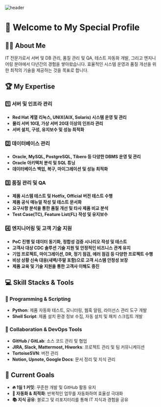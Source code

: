 ![header](https://capsule-render.vercel.app/api?type=venom&color=auto&height=300&section=header&text=My%20Name%20is%20Bigjun.&fontSize=90)

# 🚀 Welcome to My Special Profile

## 👨‍💻 About Me
IT 전문가로서 서버 및 DB 관리, 품질 관리 및 QA, 테스트 자동화 개발, 그리고 엔지니어링 분야에서 다년간의 경험을 쌓아왔습니다. 
효율적인 시스템 운영과 품질 개선을 위한 최적의 기술을 제공하는 것을 목표로 합니다.

## 🏆 **My Expertise**

### 1️⃣ 서버 및 인프라 관리
- **Red Hat 계열 리눅스, UNIX(AIX, Solaris) 시스템 운영 및 관리**
- **물리 서버 10대, 가상 서버 20대 이상의 인프라 관리**
- **서버 설치, 구성, 유지보수 및 성능 최적화**

### 2️⃣ 데이터베이스 관리
- **Oracle, MySQL, PostgreSQL, Tibero 등 다양한 DBMS 운영 및 관리**
- **Oracle 아키텍처 분석 및 SQL 튜닝**
- **데이터베이스 백업, 복구, 마이그레이션 및 성능 최적화**

### 3️⃣ 품질 관리 및 QA
- **제품 시스템 테스트 및 Hotfix, Official 버전 테스트 수행**
- **제품 공식 매뉴얼 작성 및 테스트 문서화**
- **요구사항 분석을 통한 품질 개선 및 타사 제품 비교 분석**
- **Test Case(TC), Feature List(FL) 작성 및 유지보수**

### 4️⃣ 엔지니어링 및 고객 기술 지원
- **PoC 진행 및 데이터 동기화, 정합성 검증 시나리오 작성 및 테스트**
- **고객사 대상 CDC 솔루션 기술 지원 및 안정적인 비즈니스 관계 유지**
- **기업 프로젝트, 마이그레이션, DR, 정기 점검, 에러 점검 등 다양한 프로젝트 수행**
- **비상 상황 신속 대응(새벽/주말 포함)으로 고객 시스템 안정성 보장**
- **제품 교육 및 기술 지원을 통한 고객사 이해도 증진**

## 💻 **Skill Stacks & Tools**

### 🔹 **Programming & Scripting**
- **Python**: 제품 자동화 테스트, 모니터링, 웹훅 알림, 라이선스 관리 도구 개발
- **Shell Script**: 제품 설치 환경 정보 수집, 자동 설치 및 패치 스크립트 개발

### 🔹 **Collaboration & DevOps Tools**
- **GitHub / GitLab**: 소스 코드 관리 및 협업
- **JIRA, Slack, Mattermost, Hiworks**: 프로젝트 관리 및 팀 커뮤니케이션
- **TortoiseSVN**: 버전 관리
- **Notion, Upnote, Google Docs**: 문서 정리 및 지식 관리

## 🎯 **Current Goals**
- **🔥 1일 1 커밋**: 꾸준한 개발 및 GitHub 활동 유지
- **🤖 자동화 & 최적화**: 반복적인 업무를 자동화하여 효율성 극대화
- **📚 지식 공유**: 블로그 및 리포지터리를 통해 IT 지식과 경험을 공유
